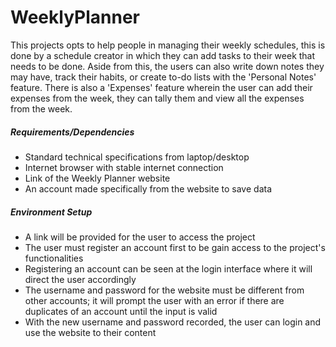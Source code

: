 # WeeklyPlanner

This projects opts to help people in managing their weekly schedules, this is done by a schedule creator in which 
they can add tasks to their week that needs to be done. Aside from this, the users can also write down notes they 
may have, track their habits, or create to-do lists with the 'Personal Notes' feature. There is also a 'Expenses'
feature wherein the user can add their expenses from the week, they can tally them and view all the expenses 
from the week.

##### Requirements/Dependencies
- Standard technical specifications from laptop/desktop
- Internet browser with stable internet connection
- Link of the Weekly Planner website
- An account made specifically from the website to save data

##### Environment Setup
- A link will be provided for the user to access the project
- The user must register an account first to be gain access to the project's functionalities
- Registering an account can be seen at the login interface where it will direct the user accordingly
- The username and password for the website must be different from other accounts; it will prompt the
  user with an error if there are duplicates of an account until the input is valid
- With the new username and password recorded, the user can login and use the website to their content
